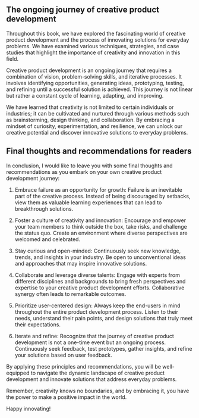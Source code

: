 

The ongoing journey of creative product development
---------------------------------------------------

Throughout this book, we have explored the fascinating world of creative product development and the process of innovating solutions for everyday problems. We have examined various techniques, strategies, and case studies that highlight the importance of creativity and innovation in this field.

Creative product development is an ongoing journey that requires a combination of vision, problem-solving skills, and iterative processes. It involves identifying opportunities, generating ideas, prototyping, testing, and refining until a successful solution is achieved. This journey is not linear but rather a constant cycle of learning, adapting, and improving.

We have learned that creativity is not limited to certain individuals or industries; it can be cultivated and nurtured through various methods such as brainstorming, design thinking, and collaboration. By embracing a mindset of curiosity, experimentation, and resilience, we can unlock our creative potential and discover innovative solutions to everyday problems.

Final thoughts and recommendations for readers
----------------------------------------------

In conclusion, I would like to leave you with some final thoughts and recommendations as you embark on your own creative product development journey:

1. Embrace failure as an opportunity for growth: Failure is an inevitable part of the creative process. Instead of being discouraged by setbacks, view them as valuable learning experiences that can lead to breakthrough solutions.

2. Foster a culture of creativity and innovation: Encourage and empower your team members to think outside the box, take risks, and challenge the status quo. Create an environment where diverse perspectives are welcomed and celebrated.

3. Stay curious and open-minded: Continuously seek new knowledge, trends, and insights in your industry. Be open to unconventional ideas and approaches that may inspire innovative solutions.

4. Collaborate and leverage diverse talents: Engage with experts from different disciplines and backgrounds to bring fresh perspectives and expertise to your creative product development efforts. Collaborative synergy often leads to remarkable outcomes.

5. Prioritize user-centered design: Always keep the end-users in mind throughout the entire product development process. Listen to their needs, understand their pain points, and design solutions that truly meet their expectations.

6. Iterate and refine: Recognize that the journey of creative product development is not a one-time event but an ongoing process. Continuously seek feedback, test prototypes, gather insights, and refine your solutions based on user feedback.

By applying these principles and recommendations, you will be well-equipped to navigate the dynamic landscape of creative product development and innovate solutions that address everyday problems.

Remember, creativity knows no boundaries, and by embracing it, you have the power to make a positive impact in the world.

Happy innovating!